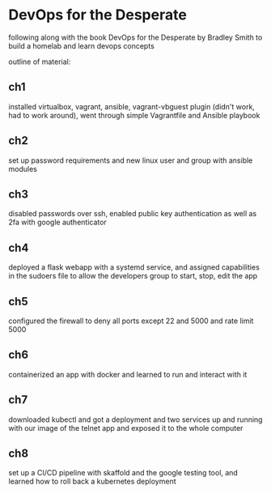 # DevOps for the Desperate
following along with the book DevOps for the Desperate by Bradley Smith to build a homelab and learn devops concepts

outline of material:
## ch1
installed virtualbox, vagrant, ansible, vagrant-vbguest plugin (didn't work, had to work around), went through simple Vagrantfile and Ansible playbook
## ch2
set up password requirements and new linux user and group with ansible modules
## ch3
disabled passwords over ssh, enabled public key authentication as well as 2fa with google authenticator
## ch4
deployed a flask webapp with a systemd service, and assigned capabilities in the sudoers file to allow the developers group to start, stop, edit the app
## ch5
configured the firewall to deny all ports except 22 and 5000 and rate limit 5000
## ch6
containerized an app with docker and learned to run and interact with it
## ch7
downloaded kubectl and got a deployment and two services up and running with our image of the telnet app and exposed it to the whole computer
## ch8
set up a CI/CD pipeline with skaffold and the google testing tool, and learned how to roll back a kubernetes deployment

